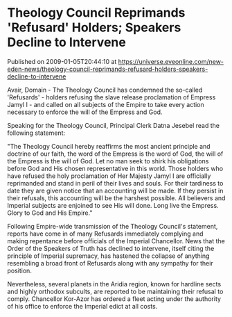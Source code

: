 # Theology Council Reprimands 'Refusard' Holders; Speakers Decline to Intervene
Published on 2009-01-05T20:44:10 at https://universe.eveonline.com/new-eden-news/theology-council-reprimands-refusard-holders-speakers-decline-to-intervene

Avair, Domain - The Theology Council has condemned the so-called 'Refusards' - holders refusing the slave release proclamation of Empress Jamyl I - and called on all subjects of the Empire to take every action necessary to enforce the will of the Empress and God.

Speaking for the Theology Council, Principal Clerk Datna Jesebel read the following statement:

"The Theology Council hereby reaffirms the most ancient principle and doctrine of our faith, the word of the Empress is the word of God, the will of the Empress is the will of God. Let no man seek to shirk his obligations before God and His chosen representative in this world. Those holders who have refused the holy proclamation of Her Majesty Jamyl I are officially reprimanded and stand in peril of their lives and souls. For their tardiness to date they are given notice that an accounting will be made. If they persist in their refusals, this accounting will be the harshest possible. All believers and Imperial subjects are enjoined to see His will done. Long live the Empress. Glory to God and His Empire."

Following Empire-wide transmission of the Theology Council's statement, reports have come in of many Refusards immediately complying and making repentance before officials of the Imperial Chancellor. News that the Order of the Speakers of Truth has declined to intervene, itself citing the principle of Imperial supremacy, has hastened the collapse of anything resembling a broad front of Refusards along with any sympathy for their position.

Nevertheless, several planets in the Aridia region, known for hardline sects and highly orthodox subcults, are reported to be maintaining their refusal to comply. Chancellor Kor-Azor has ordered a fleet acting under the authority of his office to enforce the Imperial edict at all costs.
